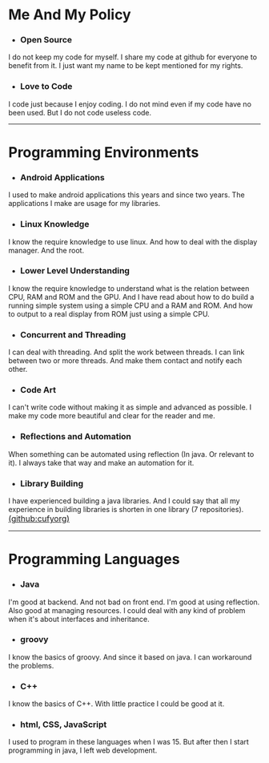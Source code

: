 <html lang="en">
    <head>
        <title>LSafer</title>
        <script>
            window.onload = function() {
              let link = top.document.createElement("link");
              link.type = "image/*";
              link.rel = "icon";
              link.href = "https://lsafer.github.io/origin_ic.png";
              top.document.getElementsByTagName("head")[0].appendChild(link);
            };
        </script>
    </head>
</html>

[cufyorg]:https://www.github.com/cufyorg

# **Me And My Policy**

- ### **Open Source**
I do not keep my code for myself. I share my code at github for everyone to benefit from it. I just want my name to be kept mentioned for my rights.

- ### **Love to Code**
I code just because I enjoy coding. I do not mind even if my code have no been used. But I do not code useless code.

---

# **Programming Environments**

- ### **Android Applications**
I used to make android applications this years and since two years. The applications I make are usage for my libraries.

- ### **Linux Knowledge**
I know the require knowledge to use linux. And how to deal with the display manager. And the root.

- ### **Lower Level Understanding**
I know the require knowledge to understand what is the relation between CPU, RAM and ROM and the GPU. And I have read about how to do build a
running simple system using a simple CPU and a RAM and ROM. And how to output to a real display from ROM just using a simple CPU.

- ### **Concurrent and Threading**
I can deal with threading. And split the work between threads. I can link between two or more threads. And make them contact and notify each other.

- ### **Code Art**
I can't write code without making it as simple and advanced as possible. I make my code more beautiful and clear for the reader and me.

- ### **Reflections and Automation**
When something can be automated using reflection (In java. Or relevant to it). I always take that way and make an automation for it.

- ### **Library Building**
I have experienced building a java libraries. And I could say that all my experience in building libraries is shorten in one library (7
 repositories). [<font size="3">(github:cufyorg)</font>][cufyorg]

---

# **Programming Languages**

- ### **Java**
I'm good at backend. And not bad on front end. I'm good at using reflection. Also good at managing resources. I could deal with any kind of problem
when it's about interfaces and inheritance.

- ### **groovy**
I know the basics of groovy. And since it based on java. I can workaround the problems.

- ### **C++**
I know the basics of C++. With little practice I could be good at it.

- ### **html, CSS, JavaScript**
I used to program in these languages when I was 15. But after then I start programming in java, I left web development.
